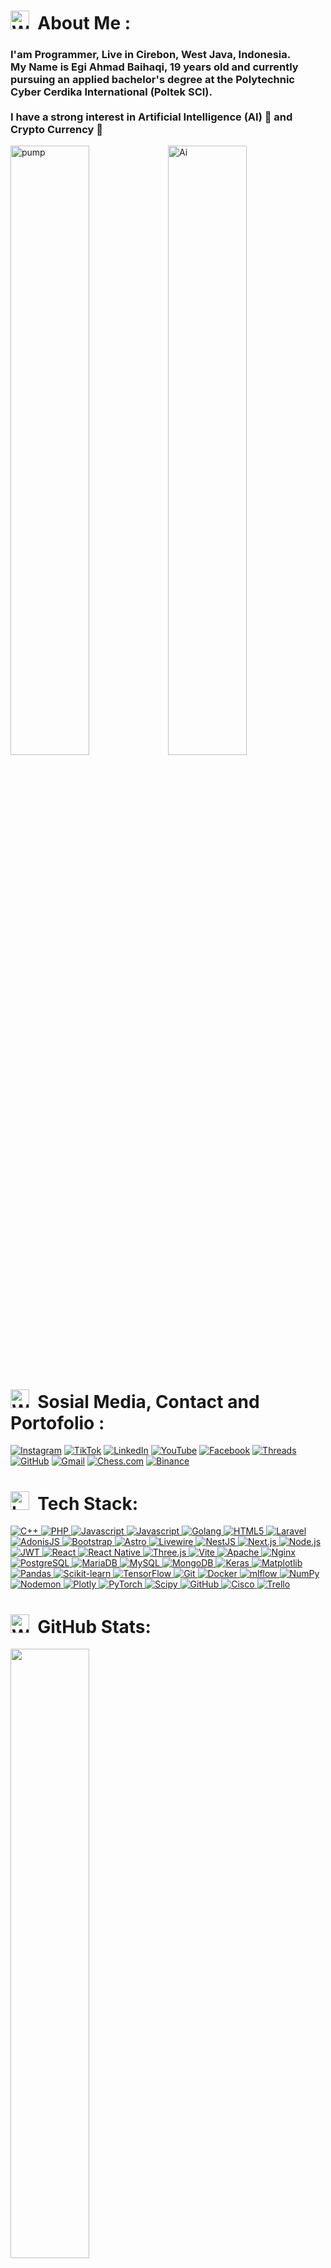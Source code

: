 # <img src="https://cdn-icons-png.flaticon.com/512/771/771275.png" width="30" alt="Web">&nbsp; About Me :
### I'am Programmer, Live in Cirebon, West Java, Indonesia.<br> My Name is Egi Ahmad Baihaqi, 19 years old and currently pursuing an applied bachelor's degree at the Polytechnic Cyber Cerdika International (Poltek SCI).<br><br> I have a strong interest in Artificial Intelligence (AI) 🧠 and Crypto Currency 👑
<img src="https://media1.giphy.com/media/v1.Y2lkPTc5MGI3NjExbTh5Y2djZjFoM2s5ZGVidDIwMTNzYmNsdml2NjJveG5lMmVkazhndiZlcD12MV9pbnRlcm5hbF9naWZfYnlfaWQmY3Q9Zw/3ohs7HdhQA4ffttvrO/giphy.gif" width="50%" alt="pump"><img src="https://media2.giphy.com/media/v1.Y2lkPTc5MGI3NjExODg0bTI2eDE3N2p6MzUwcjNtNzc3MjQ4anlsOXFnNjd6NGdvNXEyeCZlcD12MV9pbnRlcm5hbF9naWZfYnlfaWQmY3Q9Zw/H1eVHxFk781UxUNMul/giphy.gif" width="50%" height="50%" alt="Ai">

# <img src="https://cdn-icons-png.flaticon.com/512/4861/4861937.png" width="30" alt="Web">&nbsp; Sosial Media, Contact and Portofolio :

[![Instagram](https://img.shields.io/badge/Instagram-%23E4405F.svg?logo=Instagram&logoColor=white)](https://instagram.com/3ggie.ab) [![TikTok](https://img.shields.io/badge/TikTok-%23000000.svg?logo=TikTok&logoColor=white)](https://tiktok.com/@3ggie.ab) [![LinkedIn](https://img.shields.io/badge/LinkedIn-%230077B5.svg?logo=linkedin&logoColor=white)](https://www.linkedin.com/in/3ggieab/) [![YouTube](https://img.shields.io/badge/YouTube-%23FF0000.svg?logo=youtube&logoColor=white)](https://www.youtube.com/channel/UCjZiQ2P2WiILuh--8wx3Yfg) [![Facebook](https://img.shields.io/badge/Facebook-%231877F2.svg?logo=facebook&logoColor=white)](https://www.facebook.com/3ggie.ab) [![Threads](https://img.shields.io/badge/Threads-%23000000.svg?logo=threads&logoColor=white)](https://www.threads.net/@3ggie.ab) [![GitHub](https://img.shields.io/badge/GitHub-%23121011.svg?logo=github&logoColor=white)](https://github.com/3ggie-AB) 
[![Gmail](https://img.shields.io/badge/Gmail-D14836.svg?logo=gmail&logoColor=white)](mailto:3ggie.ab@gmail.com) [![Chess.com](https://img.shields.io/badge/Chess.com-%23004D00.svg?logo=chess.com&logoColor=white)](https://www.chess.com/member/eggie_ab) [![Binance](https://img.shields.io/badge/Binance-%23F3BA2F.svg?logo=binance&logoColor=white)](https://www.binance.com/id/square/profile/3ggieab)


# <img src="https://cdn-icons-png.flaticon.com/512/567/567800.png" width="30" alt="Laptop">&nbsp; Tech Stack:

<a href="https://en.cppreference.com/w/">
  <img src="https://img.shields.io/badge/c++-%2300599C.svg?style=for-the-badge&logo=c%2B%2B&logoColor=white" alt="C++">
</a>
<a href="https://www.php.net/manual/en/index.php">
  <img src="https://img.shields.io/badge/php-%23777BB4.svg?style=for-the-badge&logo=php&logoColor=white" alt="PHP">
</a>
<a href="https://javascript.info/">
  <img src="https://img.shields.io/badge/javascript-%23323330.svg?style=for-the-badge&logo=javascript&logoColor=%23F7DF1E" alt="Javascript">
</a>
<a href="https://www.python.org/doc/">
  <img src="https://img.shields.io/badge/python-3670A0?style=for-the-badge&logo=python&logoColor=ffdd54" alt="Javascript">
</a>
<a href="https://go.dev/doc/" target="_blank">
    <img src="https://img.shields.io/badge/Go-%2300ADD8.svg?style=for-the-badge&logo=go&logoColor=white" alt="Golang">
</a>
<a href="https://developer.mozilla.org/en-US/docs/Web/Guide/HTML/HTML5">
  <img src="https://img.shields.io/badge/html5-%23E34F26.svg?style=for-the-badge&logo=html5&logoColor=white" alt="HTML5">
</a>
<a href="https://laravel.com/docs">
  <img src="https://img.shields.io/badge/laravel-%23FF2D20.svg?style=for-the-badge&logo=laravel&logoColor=white" alt="Laravel">
</a>
<a href="https://docs.adonisjs.com/">
  <img src="https://img.shields.io/badge/adonisjs-%23220052.svg?style=for-the-badge&logo=adonisjs&logoColor=white" alt="AdonisJS">
</a>
<a href="https://getbootstrap.com/docs/">
  <img src="https://img.shields.io/badge/bootstrap-%238511FA.svg?style=for-the-badge&logo=bootstrap&logoColor=white" alt="Bootstrap">
</a>
<a href="https://docs.astro.build/">
  <img src="https://img.shields.io/badge/astro-%232C2052.svg?style=for-the-badge&logo=astro&logoColor=white" alt="Astro">
</a>
<a href="https://laravel-livewire.com/docs/">
  <img src="https://img.shields.io/badge/livewire-%234e56a6.svg?style=for-the-badge&logo=livewire&logoColor=white" alt="Livewire">
</a>
<a href="https://docs.nestjs.com/">
  <img src="https://img.shields.io/badge/nestjs-%23E0234E.svg?style=for-the-badge&logo=nestjs&logoColor=white" alt="NestJS">
</a>
<a href="https://nextjs.org/docs">
  <img src="https://img.shields.io/badge/Next-black?style=for-the-badge&logo=next.js&logoColor=white" alt="Next.js">
</a>
<a href="https://nodejs.org/en/docs/">
  <img src="https://img.shields.io/badge/node.js-6DA55F?style=for-the-badge&logo=node.js&logoColor=white" alt="Node.js">
</a>
<a href="https://jwt.io/introduction">
  <img src="https://img.shields.io/badge/JWT-black?style=for-the-badge&logo=JSON%20web%20tokens" alt="JWT">
</a>
<a href="https://react.dev/">
  <img src="https://img.shields.io/badge/react-%2320232a.svg?style=for-the-badge&logo=react&logoColor=%2361DAFB" alt="React">
</a>
<a href="https://reactnative.dev/docs/getting-started">
  <img src="https://img.shields.io/badge/react_native-%2320232a.svg?style=for-the-badge&logo=react&logoColor=%2361DAFB" alt="React Native">
</a>
<a href="https://threejs.org/docs/">
  <img src="https://img.shields.io/badge/threejs-black?style=for-the-badge&logo=three.js&logoColor=white" alt="Three.js">
</a>
<a href="https://vitejs.dev/guide/">
  <img src="https://img.shields.io/badge/vite-%23646CFF.svg?style=for-the-badge&logo=vite&logoColor=white" alt="Vite">
</a>
<a href="https://httpd.apache.org/docs/">
  <img src="https://img.shields.io/badge/apache-%23D42029.svg?style=for-the-badge&logo=apache&logoColor=white" alt="Apache">
</a>
<a href="https://nginx.org/en/docs/">
  <img src="https://img.shields.io/badge/nginx-%23009639.svg?style=for-the-badge&logo=nginx&logoColor=white" alt="Nginx">
</a>
<a href="https://www.postgresql.org/docs/">
  <img src="https://img.shields.io/badge/postgres-%23316192.svg?style=for-the-badge&logo=postgresql&logoColor=white" alt="PostgreSQL">
</a>
<a href="https://mariadb.org/documentation/">
  <img src="https://img.shields.io/badge/MariaDB-003545?style=for-the-badge&logo=mariadb&logoColor=white" alt="MariaDB">
</a>
<a href="https://dev.mysql.com/doc/">
  <img src="https://img.shields.io/badge/mysql-4479A1.svg?style=for-the-badge&logo=mysql&logoColor=white" alt="MySQL">
</a>
<a href="https://www.mongodb.com/docs/">
  <img src="https://img.shields.io/badge/MongoDB-%234ea94b.svg?style=for-the-badge&logo=mongodb&logoColor=white" alt="MongoDB">
</a>
<a href="https://keras.io/getting_started/">
  <img src="https://img.shields.io/badge/Keras-%23D00000.svg?style=for-the-badge&logo=Keras&logoColor=white" alt="Keras">
</a>
<a href="https://matplotlib.org/stable/contents.html">
  <img src="https://img.shields.io/badge/Matplotlib-%23ffffff.svg?style=for-the-badge&logo=Matplotlib&logoColor=black" alt="Matplotlib">
</a>
<a href="https://pandas.pydata.org/docs/">
  <img src="https://img.shields.io/badge/pandas-%23150458.svg?style=for-the-badge&logo=pandas&logoColor=white" alt="Pandas">
</a>
<a href="https://scikit-learn.org/stable/user_guide.html">
  <img src="https://img.shields.io/badge/scikit--learn-%23F7931E.svg?style=for-the-badge&logo=scikit-learn&logoColor=white" alt="Scikit-learn">
</a>
<a href="https://www.tensorflow.org/tutorials">
  <img src="https://img.shields.io/badge/TensorFlow-%23FF6F00.svg?style=for-the-badge&logo=TensorFlow&logoColor=white" alt="TensorFlow">
</a>
<a href="https://git-scm.com/doc">
  <img src="https://img.shields.io/badge/git-%23F05033.svg?style=for-the-badge&logo=git&logoColor=white" alt="Git">
</a>
<a href="https://docs.docker.com/">
  <img src="https://img.shields.io/badge/docker-%230db7ed.svg?style=for-the-badge&logo=docker&logoColor=white" alt="Docker">
</a>
<a href="https://mlflow.org/docs/latest/index.html" target="_blank">
    <img src="https://img.shields.io/badge/mlflow-%23d9ead3.svg?style=for-the-badge&logo=numpy&logoColor=blue" alt="mlflow">
</a>
<a href="https://numpy.org/doc/" target="_blank">
    <img src="https://img.shields.io/badge/numpy-%23013243.svg?style=for-the-badge&logo=numpy&logoColor=white" alt="NumPy">
</a>
<a href="https://nodemon.io/" target="_blank">
    <img src="https://img.shields.io/badge/NODEMON-%23323330.svg?style=for-the-badge&logo=nodemon&logoColor=%BBDEAD" alt="Nodemon">
</a>
<a href="https://plotly.com/python/" target="_blank">
    <img src="https://img.shields.io/badge/Plotly-%233F4F75.svg?style=for-the-badge&logo=plotly&logoColor=white" alt="Plotly">
</a>
<a href="https://pytorch.org/docs/stable/index.html" target="_blank">
    <img src="https://img.shields.io/badge/PyTorch-%23EE4C2C.svg?style=for-the-badge&logo=PyTorch&logoColor=white" alt="PyTorch">
</a>
<a href="https://docs.scipy.org/doc/scipy/" target="_blank">
    <img src="https://img.shields.io/badge/SciPy-%230C55A5.svg?style=for-the-badge&logo=scipy&logoColor=%white" alt="Scipy">
</a>
<a href="https://github.com/" target="_blank">
    <img src="https://img.shields.io/badge/github-%23121011.svg?style=for-the-badge&logo=github&logoColor=white" alt="GitHub">
</a>
<a href="https://www.cisco.com/" target="_blank">
    <img src="https://img.shields.io/badge/cisco-%23049fd9.svg?style=for-the-badge&logo=cisco&logoColor=black" alt="Cisco">
</a>
<a href="https://trello.com/" target="_blank">
    <img src="https://img.shields.io/badge/Trello-%23026AA7.svg?style=for-the-badge&logo=Trello&logoColor=white" alt="Trello">
</a>

# <img src="https://cdn-icons-png.flaticon.com/512/1170/1170616.png" width="30" alt="Web">&nbsp; GitHub Stats:
<img src="https://github-readme-stats.vercel.app/api?username=3ggie-AB&theme=dark&hide_border=false&include_all_commits=false&count_private=true" width="50%">

<img src="https://github-readme-streak-stats.herokuapp.com/?user=3ggie-AB&theme=dark&hide_border=false" width="50%">

<img src="https://github-readme-stats.vercel.app/api/top-langs/?username=3ggie-AB&theme=dark&hide_border=false&include_all_commits=false&count_private=false&layout=compact" width="50%">

# <img src="https://cdn-icons-png.flaticon.com/512/2223/2223102.png" width="30" alt="Laptop">&nbsp; My Skill :
[![roadmap.sh](https://roadmap.sh/card/wide/67e7907008b58aed6c747dbf?variant=dark)](https://roadmap.sh)
